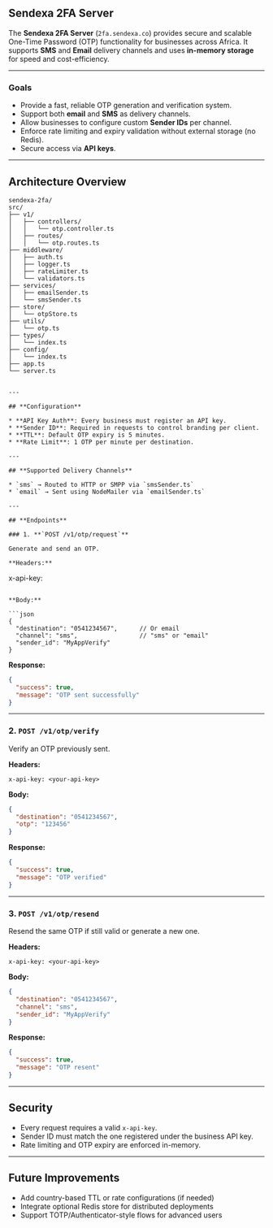 
## **Sendexa 2FA Server**

The **Sendexa 2FA Server** (`2fa.sendexa.co`) provides secure and scalable One-Time Password (OTP) functionality for businesses across Africa. It supports **SMS** and **Email** delivery channels and uses **in-memory storage** for speed and cost-efficiency.

---

### **Goals**

* Provide a fast, reliable OTP generation and verification system.
* Support both **email** and **SMS** as delivery channels.
* Allow businesses to configure custom **Sender IDs** per channel.
* Enforce rate limiting and expiry validation without external storage (no Redis).
* Secure access via **API keys**.

---

## **Architecture Overview**

```
sendexa-2fa/
src/
├── v1/
│   ├── controllers/
│   │   └── otp.controller.ts
│   ├── routes/
│   │   └── otp.routes.ts
├── middleware/
│   ├── auth.ts
│   ├── logger.ts
│   ├── rateLimiter.ts
│   └── validators.ts
├── services/
│   ├── emailSender.ts
│   └── smsSender.ts
├── store/
│   └── otpStore.ts
├── utils/
│   └── otp.ts
├── types/
│   └── index.ts
├── config/
│   └── index.ts
├── app.ts
└── server.ts


---

## **Configuration**

* **API Key Auth**: Every business must register an API key.
* **Sender ID**: Required in requests to control branding per client.
* **TTL**: Default OTP expiry is 5 minutes.
* **Rate Limit**: 1 OTP per minute per destination.

---

## **Supported Delivery Channels**

* `sms` → Routed to HTTP or SMPP via `smsSender.ts`
* `email` → Sent using NodeMailer via `emailSender.ts`

---

## **Endpoints**

### 1. **`POST /v1/otp/request`**

Generate and send an OTP.

**Headers:**

```
x-api-key: <your-api-key>
```

**Body:**

```json
{
  "destination": "0541234567",      // Or email
  "channel": "sms",                 // "sms" or "email"
  "sender_id": "MyAppVerify"
}
```

**Response:**

```json
{
  "success": true,
  "message": "OTP sent successfully"
}
```

---

### 2. **`POST /v1/otp/verify`**

Verify an OTP previously sent.

**Headers:**

```
x-api-key: <your-api-key>
```

**Body:**

```json
{
  "destination": "0541234567",
  "otp": "123456"
}
```

**Response:**

```json
{
  "success": true,
  "message": "OTP verified"
}
```

---

### 3. **`POST /v1/otp/resend`**

Resend the same OTP if still valid or generate a new one.

**Headers:**

```
x-api-key: <your-api-key>
```

**Body:**

```json
{
  "destination": "0541234567",
  "channel": "sms",
  "sender_id": "MyAppVerify"
}
```

**Response:**

```json
{
  "success": true,
  "message": "OTP resent"
}
```

---

## **Security**

* Every request requires a valid `x-api-key`.
* Sender ID must match the one registered under the business API key.
* Rate limiting and OTP expiry are enforced in-memory.

---

## **Future Improvements**

* Add country-based TTL or rate configurations (if needed)
* Integrate optional Redis store for distributed deployments
* Support TOTP/Authenticator-style flows for advanced users


